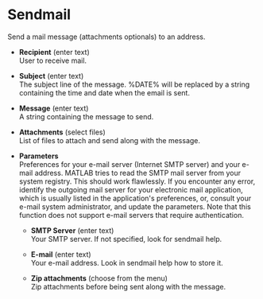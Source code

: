 # Sendmail  
Send a mail message (attachments optionals) to an address.   

* **Recipient** (enter text)  
User to receive mail.   

* **Subject** (enter text)  
The subject line of the message. %DATE% will be replaced by a string containing the time and date when the email is sent.   

* **Message** (enter text)  
A string containing the message to send.   

* **Attachments** (select files)  
List of files to attach and send along with the message.   

* **Parameters**   
Preferences for your e-mail server (Internet SMTP server) and your e-mail address. MATLAB tries to read the SMTP mail server from your system registry. This should work flawlessly. If you encounter any error, identify the outgoing mail server for your electronic mail application, which is usually listed in the application's preferences, or, consult your e-mail system administrator, and update the parameters. Note that this function does not support e-mail servers that require authentication.   

    * **SMTP Server** (enter text)  
    Your SMTP server. If not specified, look for sendmail help.   

    * **E-mail** (enter text)  
    Your e-mail address. Look in sendmail help how to store it.   

    * **Zip attachments** (choose from the menu)  
    Zip attachments before being sent along with the message.   
